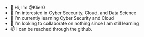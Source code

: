 - 👋 Hi, I’m @Klier0
- 👀 I’m interested in Cyber Seccurity, Cloud, and Data Science
- 🌱 I’m currently learning Cyber Security and Cloud
- 💞️ I’m looking to collaborate on nothing since I am still learning
- 📫 I can be reached through the github.

<!---
Klier0/Klier0 is a ✨ special ✨ repository because its `README.md` (this file) appears on your GitHub profile.
You can click the Preview link to take a look at your changes.
--->

